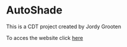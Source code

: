 # AutoShade

This is a CDT project created by Jordy Grooten

To acces the website click [here](https://jordygrooten.github.io/AutoShadeCDT/)